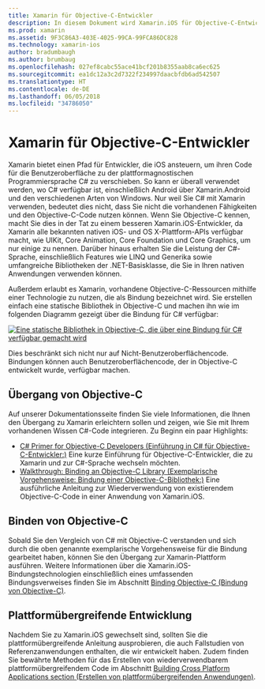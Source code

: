 ```yaml
---
title: Xamarin für Objective-C-Entwickler
description: In diesem Dokument wird Xamarin.iOS für Objective-C-Entwickler erläutert. Es enthält Links zu Leitfaden, die den Übergang von Objective-C zu C#, das Einbinden einer Objective-C-Bibliothek für die Verwendung in C# und das Erstellen einer plattformübergeifenden mobilen App beschreiben.
ms.prod: xamarin
ms.assetid: 9F3C86A3-403E-4025-99CA-99FCA86DC828
ms.technology: xamarin-ios
author: bradumbaugh
ms.author: brumbaug
ms.openlocfilehash: 027ef8cabc55ace41bcf201b8355aab8ca6ec625
ms.sourcegitcommit: ea1dc12a3c2d7322f234997daacbfdb6ad542507
ms.translationtype: HT
ms.contentlocale: de-DE
ms.lasthandoff: 06/05/2018
ms.locfileid: "34786050"
---
```

# <a name="xamarin-for-objective-c-developers"></a>Xamarin für Objective-C-Entwickler

Xamarin bietet einen Pfad für Entwickler, die iOS ansteuern, um ihren Code für die Benutzeroberfläche zu der plattformagnostischen Programmiersprache C# zu verschieben. So kann er überall verwendet werden, wo C# verfügbar ist, einschließlich Android über Xamarin.Android und den verschiedenen Arten von Windows. Nur weil Sie C# mit Xamarin verwenden, bedeutet dies nicht, dass Sie nicht die vorhandenen Fähigkeiten und den Objective-C-Code nutzen können. Wenn Sie Objective-C kennen, macht Sie dies in der Tat zu einem besseren Xamarin.iOS-Entwickler, da Xamarin alle bekannten nativen iOS- und OS X-Plattform-APIs verfügbar macht, wie UIKit, Core Animation, Core Foundation und Core Graphics, um nur einige zu nennen. Darüber hinaus erhalten Sie die Leistung der C#-Sprache, einschließlich Features wie LINQ und Generika sowie umfangreiche Bibliotheken der .NET-Basisklasse, die Sie in Ihren nativen Anwendungen verwenden können.

Außerdem erlaubt es Xamarin, vorhandene Objective-C-Ressourcen mithilfe einer Technologie zu nutzen, die als Bindung bezeichnet wird. Sie erstellen einfach eine statische Bibliothek in Objective-C und machen ihn wie im folgenden Diagramm gezeigt über die Bindung für C# verfügbar:

 [![](images/01-bindings.png "Eine statische Bibliothek in Objective-C, die über eine Bindung für C# verfügbar gemacht wird")](images/01-bindings.png#lightbox)

Dies beschränkt sich nicht nur auf Nicht-Benutzeroberflächencode. Bindungen können auch Benutzeroberflächencode, der in Objective-C entwickelt wurde, verfügbar machen.

## <a name="transitioning-from-objective-c"></a>Übergang von Objective-C

Auf unserer Dokumentationsseite finden Sie viele Informationen, die Ihnen den Übergang zu Xamarin erleichtern sollen und zeigen, wie Sie mit Ihrem vorhandenen Wissen C#-Code integrieren. Zu Beginn ein paar Highlights:

-   [C# Primer for Objective-C Developers (Einführung in C# für Objective-C-Entwickler:)](primer.md) Eine kurze Einführung für Objective-C-Entwickler, die zu Xamarin und zur C#-Sprache wechseln möchten. 
-   [Walkthrough: Binding an Objective-C Library (Exemplarische Vorgehensweise: Bindung einer Objective-C-Bibliothek:)](~/ios/platform/binding-objective-c/walkthrough.md) Eine ausführliche Anleitung zur Wiederverwendung von existierendem Objective-C-Code in einer Anwendung von Xamarin.iOS. 


## <a name="binding-objective-c"></a>Binden von Objective-C

Sobald Sie den Vergleich von C# mit Objective-C verstanden und sich durch die oben genannte exemplarische Vorgehensweise für die Bindung gearbeitet haben, können Sie den Übergang zur Xamarin-Plattform ausführen. Weitere Informationen über die Xamarin.iOS-Bindungstechnologien einschließlich eines umfassenden Bindungsverweises finden Sie im Abschnitt [Binding Objective-C (Bindung von Objective-C)](~/ios/platform/binding-objective-c/index.md).

## <a name="cross-platform-development"></a>Plattformübergreifende Entwicklung

Nachdem Sie zu Xamarin.iOS gewechselt sind, sollten Sie die plattformübergreifende Anleitung ausprobieren, die auch Fallstudien von Referenzanwendungen enthalten, die wir entwickelt haben. Zudem finden Sie bewährte Methoden für das Erstellen von wiederverwendbarem plattformübergreifendem Code im Abschnitt [Building Cross Platform Applications section (Erstellen von plattformübergreifenden Anwendungen)](~/cross-platform/app-fundamentals/building-cross-platform-applications/index.md).
